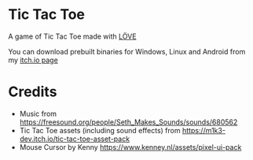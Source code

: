 # Tic Tac Toe
A game of Tic Tac Toe made with [LÖVE](https://love2d.org)

You can download prebuilt binaries for Windows, Linux and Android from my [itch.io page](https://ravenerr.itch.io/tic-tac-toe)

# Credits
* Music from <https://freesound.org/people/Seth_Makes_Sounds/sounds/680562>
* Tic Tac Toe assets (including sound effects) from <https://m1k3-dev.itch.io/tic-tac-toe-asset-pack>
* Mouse Cursor by Kenny <https://www.kenney.nl/assets/pixel-ui-pack>
